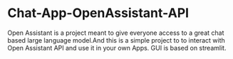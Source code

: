 # Chat-App-OpenAssistant-API

Open Assistant is a project meant to give everyone access to a great chat based large language model.And this is a simple project to to interact with Open Assistant API and use it in your own Apps. GUI is based on streamlit.



